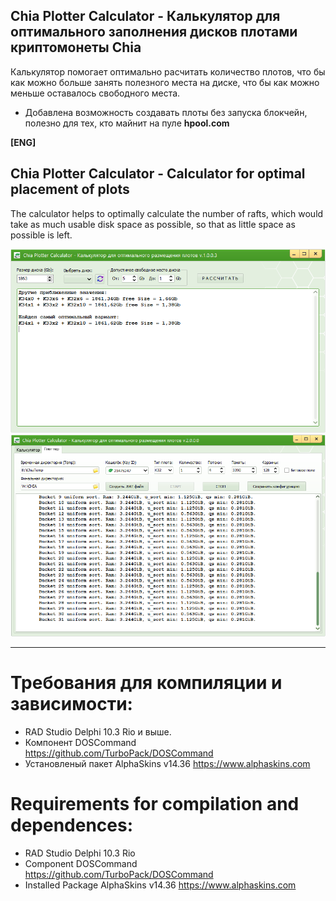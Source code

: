 ﻿## Chia Plotter Calculator - Калькулятор для оптимального заполнения дисков плотами криптомонеты Chia
Калькулятор помогает оптимально расчитать количество плотов, что бы как можно больше занять полезного места на диске, что бы как можно меньше оставалось свободного места. 

- Добавлена возможность создавать плоты без запуска блокчейн, полезно для тех, кто майнит на пуле **hpool.com**

**[ENG]**
## Chia Plotter Calculator - Calculator for optimal placement of plots
The calculator helps to optimally calculate the number of rafts, which would take as much usable disk space as possible, so that as little space as possible is left.

![Screenshot](https://github.com/superbot-coder/ChiaPloterCalculator/blob/main/ScreenShot.PNG "")
![Screenshot](https://github.com/superbot-coder/ChiaPloterCalculator/blob/main/ScreenShot-02.PNG "")

 ---
# Требования для компиляции и зависимости:
- RAD Studio Delphi 10.3 Rio и выше.
- Компонент DOSCommand https://github.com/TurboPack/DOSCommand
- Установленый пакет AlphaSkins v14.36 https://www.alphaskins.com 

# Requirements for compilation and dependences:
- RAD Studio Delphi 10.3 Rio
- Component DOSCommand https://github.com/TurboPack/DOSCommand
- Installed Package AlphaSkins v14.36 https://www.alphaskins.com